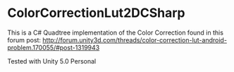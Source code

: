 # ColorCorrectionLut2DCSharp

This is a C# Quadtree implementation of the Color Correction found in this forum post:
http://forum.unity3d.com/threads/color-correction-lut-android-problem.170055/#post-1319943

Tested with Unity 5.0 Personal